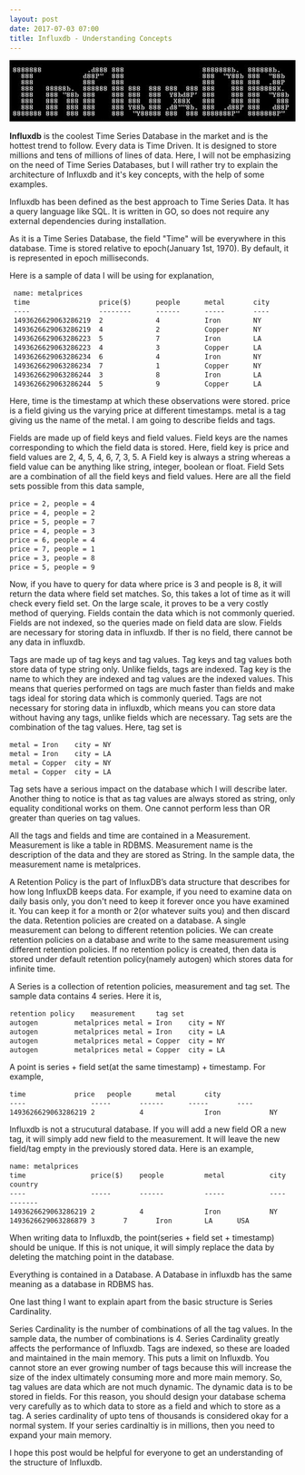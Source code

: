 ```yaml
---
layout: post
date: 2017-07-03 07:00
title: Influxdb - Understanding Concepts
---
```


   ![Influxdb](/assets/influxdb1.jpg)


**Influxdb** is the coolest Time Series Database in the market and is the hottest trend to follow. Every data is Time Driven. It is designed to store millions and tens of millions of lines of data. Here, I will not be emphasizing on the need of Time Series Databases, but I will rather try to explain the architecture of Influxdb and it's key concepts, with the help of some examples.

Influxdb has been defined as the best approach to Time Series Data. It has a query language like SQL. It is written in GO, so does not require any external dependencies during installation.

As it is a Time Series Database, the field "Time" will be everywhere in this database. Time is stored relative to epoch(January 1st, 1970). By default, it is represented in epoch milliseconds.

Here is a sample of data I will be using for explanation,

     name: metalprices
     time                 price($)      people      metal       city
     ----                 --------      ------      -----       ----
     1493626629063286219  2             4           Iron        NY	
     1493626629063286219  4             2           Copper      NY
     1493626629063286223  5             7           Iron        LA
     1493626629063286223  4             3           Copper      LA
     1493626629063286234  6             4           Iron        NY
     1493626629063286234  7             1           Copper      NY
     1493626629063286244  3             8           Iron        LA
     1493626629063286244  5             9           Copper      LA

Here, time is the timestamp at which these observations were stored. price is a field giving us the varying price at different timestamps. metal is a tag giving us the name of the metal. I am going to describe fields and tags. 

Fields are made up of field keys and field values. Field keys are the names corresponding to which the field data is stored. Here, field key is price and field values are 2, 4, 5, 4, 6, 7, 3, 5. A Field key is always a string whereas a field value can be anything like string, integer, boolean or float. Field Sets are a combination of all the field keys and field values. Here are all the field sets possible from this data sample,

	price = 2, people = 4
	price = 4, people = 2
	price = 5, people = 7
	price = 4, people = 3
	price = 6, people = 4
	price = 7, people = 1
	price = 3, people = 8
	price = 5, people = 9
	
Now, if you have to query for data where price is 3 and people is 8, it will return the data where field set matches. So, this takes a lot of time as it will check every field set. On the large scale, it proves to be a very costly method of querying. Fields contain the data which is not commonly queried. Fields are not indexed, so the queries made on field data are slow. Fields are necessary for storing data in influxdb. If ther is no field, there cannot be any data in influxdb. 

Tags are made up of tag keys and tag values. Tag keys and tag values both store data of type string only. Unlike fields, tags are indexed. Tag key is the name to which they are indexed and tag values are the indexed values. This means that queries performed on tags are much faster than fields and make tags ideal for storing data which is commonly queried. Tags are not necessary for storing data in influxdb, which means you can store data without having any tags, unlike fields which are necessary. Tag sets are the combination of the tag values. Here, tag set is
	
	metal = Iron	city = NY
	metal = Iron	city = LA
	metal = Copper	city = NY
	metal = Copper	city = LA


Tag sets have a serious impact on the database which I will describe later. Another thing to notice is that as tag values are always stored as string, only equality conditional works on them. One cannot perform less than OR greater than queries on tag values.

All the tags and fields and time are contained in a Measurement. Measurement is like a table in RDBMS. Measurement name is the description of the data and they are stored as String. In the sample data, the measurement name is metalprices.

A Retention Policy is the part of InfluxDB’s data structure that describes for how long InfluxDB keeps data. For example, if you need to examine data on daily basis only, you don't need to keep it forever once you have examined it. You can keep it for a month or 2(or whatever suits you) and then discard the data. Retention policies are created on a database. A single measurement can belong to different retention policies. We can create retention policies on a database and write to the same measurement using different retention policies. If no retention policy is created, then data is stored under default retention policy(namely autogen) which stores data for infinite time.

A Series is a collection of retention policies, measurement and tag set. The sample data contains 4 series. Here it is,

	retention policy	measurement 	tag set
	autogen			metalprices	metal = Iron    city = NY
	autogen			metalprices	metal = Iron    city = LA
	autogen			metalprices	metal = Copper  city = NY
	autogen			metalprices	metal = Copper  city = LA


A point is series + field set(at the same timestamp) + timestamp. For example,

	time		    price	people		metal		city
	----                -----       ------		-----		----
	1493626629063286219 2           4               Iron            NY

Influxdb is not a strucutural database. If you will add a new field OR a new tag, it will simply add new field to the measurement. It will leave the new field/tag empty in the previously stored data. Here is an example,

	name: metalprices
	time                price($)    people          metal           city		country
	----                -----       ------          -----           ----		-------
	1493626629063286219 2           4               Iron            NY		
	1493626629063286879 3		7		Iron		LA		USA


When writing data to Influxdb, the point(series + field set + timestamp) should be unique. If this is not unique, it will simply replace the data by deleting the matching point in the database.

Everything is contained in a Database. A Database in influxdb has the same meaning as a database in RDBMS has.

One last thing I want to explain apart from the basic structure is Series Cardinality.

Series Cardinality is the number of combinations of all the tag values. In the sample data, the number of combinations is 4. Series Cardinality greatly affects the performance of Influxdb. Tags are indexed, so these are loaded and maintained in the main memory. This puts a limit on Influxdb. You cannot store an ever growing number of tags because this will increase the size of the index ultimately consuming more and more main memory. 
So, tag values are data which are not much dynamic. The dynamic data is to be stored in fields. For this reason, you should design your database schema very carefully as to which data to store as a field and which to store as a tag. A series cardinality of upto tens of thousands is considered okay for a normal system. If your series cardinaltiy is in millions, then you need to expand your main memory.

I hope this post would be helpful for everyone to get an understanding of the structure of Influxdb.
